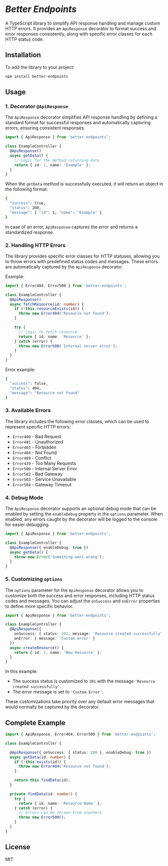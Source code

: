   # _Better Endpoints_

A TypeScript library to simplify API response handling and manage custom HTTP errors. It provides an `ApiResponse` decorator to format success and error responses consistently, along with specific error classes for each HTTP status code.

## Installation

To add the library to your project:

```bash
npm install better-endpoints
```

## Usage

### 1. Decorator `@ApiResponse`

The `ApiResponse` decorator simplifies API response handling by defining a standard format for successful responses and automatically capturing errors, ensuring consistent responses.

```typescript
import { ApiResponse } from 'better-endpoints';

class ExampleController {
  @ApiResponse()
  async getData() {
    // Logic for the method returning data
    return { id: 1, name: 'Example' };
  }
}
```

When the `getData` method is successfully executed, it will return an object in the following format:

```bash
{
  "success": true,
  "status": 200,
  "message": { "id": 1, "name": "Example" }
}
```

In case of an error, `ApiResponse` captures the error and returns a standardized response.

### 2. Handling HTTP Errors
The library provides specific error classes for HTTP statuses, allowing you to throw errors with predefined status codes and messages. These errors are automatically captured by the `ApiResponse` decorator.

Example:

```typescript
import { Error404, Error500 } from 'better-endpoints';

class ExampleController {
  @ApiResponse()
  async fetchResource(id: number) {
    if (!this.resourceExists(id)) {
      throw new Error404('Resource not found');
    }

    try {
      // Logic to fetch resource
      return { id, name: 'Resource' };
    } catch (error) {
      throw new Error500('Internal server error');
    }
  }
}
```

Error example:

```bash
{
  "success": false,
  "status": 404,
  "message": "Resource not found"
}
```

### 3. Available Errors
The library includes the following error classes, which can be used to represent specific HTTP errors:

- `Error400` - Bad Request
- `Error401` - Unauthorized
- `Error403` - Forbidden
- `Error404` - Not Found
- `Error409` - Conflict
- `Error429` - Too Many Requests
- `Error500` - Internal Server Error
- `Error502` - Bad Gateway
- `Error503` - Service Unavailable
- `Error504` - Gateway Timeout

### 4. Debug Mode
The `ApiResponse` decorator supports an optional debug mode that can be enabled by setting the `enableDebug` property in the `options` parameter. When enabled, any errors caught by the decorator will be logged to the console for easier debugging.

```typescript
import { ApiResponse } from 'better-endpoints';

class ExampleController {
  @ApiResponse({ enableDebug: true })
  async getData() {
    throw new Error('Something went wrong');
  }
}
```

### 5. Customizing `options`
The `options` parameter for the `ApiResponse` decorator allows you to customize both the success and error responses, including HTTP status codes and messages. You can adjust the `onSuccess` and `onError` properties to define more specific behavior. 

```typescript
import { ApiResponse } from 'better-endpoints';

class ExampleController {
  @ApiResponse({ 
    onSuccess: { status: 201, message: 'Resource created successfully' },
    onError: { message: 'Custom error' }
  })
  async createResource() {
    return { id: 1, name: 'New Resource' };
  }
}
```

In this example:
- The success status is customized to `201` with the message `'Resource created successfully'`.
- The error message is set to `'Custom Error'`.

These customizations take priority over any default error messages that would normally be captured by the decorator.

## Complete Example

```typescript
import { ApiResponse, Error404, Error500 } from 'better-endpoints';

class ExampleController {

  @ApiResponse({ onSuccess: { status: 200 }, enableDebug: true })
  async getData(id: number) {
    if (!this.exists(id)) {
      throw new Error404('Resource not found');
    }

    return this.findData(id);
  }

  private findData(id: number) {
    try {
      return { id, name: 'Resource Name' };
    } catch (error) {
      // Errors can be thrown from anywhere
      throw new Error500();
    }
  }
}
```

## License
MIT